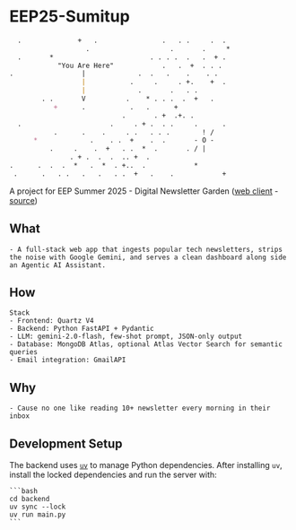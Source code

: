 # EEP25-Sumitup

```md
  .              +   .                .   . .     .  .
                   .                    .       .     *
  .       *                        . . . .  .   .  + .
            "You Are Here"            .   .  +  . . .
.                 |             .  .   .    .    . .
                  |           .     .     . +.    +  .
                  |             .       .   . .
        . .       V          .    * . . .  .  +   .
           +      .           .   .      +
                            .       . +  .+. .
  .                      .     . + .  . .     .      .
           .      .    .     . .   . . .        ! /
      *             .    . .  +    .  .       - O -
          .     .    .  +   . .  *  .       . / |
               . + .  .  .  .. +  .
.      .  .  .  *   .  *  . +..  .            *
 .      .   . .   .   .   . .  +   .    .            +
```

A project for EEP Summer 2025 - Digital Newsletter Garden ([web client](https://sumitup.dev/) - [source](https://github.com/polskiTran/Sumitup-quartz-dev))

## What

    - A full-stack web app that ingests popular tech newsletters, strips the noise with Google Gemini, and serves a clean dashboard along side an Agentic AI Assistant.

## How

    Stack
    - Frontend: Quartz V4
    - Backend: Python FastAPI + Pydantic
    - LLM: gemini-2.0-flash, few-shot prompt, JSON-only output
    - Database: MongoDB Atlas, optional Atlas Vector Search for semantic queries
    - Email integration: GmailAPI

## Why

    - Cause no one like reading 10+ newsletter every morning in their inbox

## Development Setup

The backend uses [`uv`](https://docs.astral.sh/uv/) to manage Python
dependencies. After installing `uv`, install the locked dependencies and
run the server with:

    ```bash
    cd backend
    uv sync --lock
    uv run main.py
    ```
